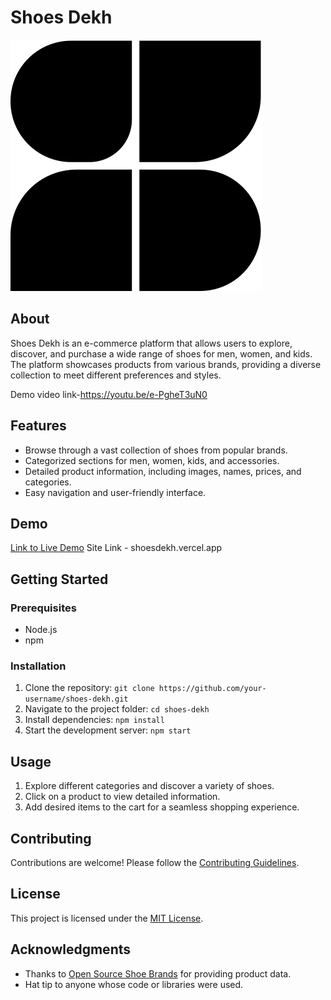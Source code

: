 # Shoes Dekh

![Shoes Dekh Logo](./264-3.svg)

## About
Shoes Dekh is an e-commerce platform that allows users to explore, discover, and purchase a wide range of shoes for men, women, and kids. The platform showcases products from various brands, providing a diverse collection to meet different preferences and styles.

Demo video link-https://youtu.be/e-PgheT3uN0
## Features

- Browse through a vast collection of shoes from popular brands.
- Categorized sections for men, women, kids, and accessories.
- Detailed product information, including images, names, prices, and categories.
- Easy navigation and user-friendly interface.

## Demo

[Link to Live Demo](your-live-demo-url)
Site Link - shoesdekh.vercel.app

## Getting Started

### Prerequisites

- Node.js
- npm

### Installation

1. Clone the repository: `git clone https://github.com/your-username/shoes-dekh.git`
2. Navigate to the project folder: `cd shoes-dekh`
3. Install dependencies: `npm install`
4. Start the development server: `npm start`

## Usage

1. Explore different categories and discover a variety of shoes.
2. Click on a product to view detailed information.
3. Add desired items to the cart for a seamless shopping experience.

## Contributing

Contributions are welcome! Please follow the [Contributing Guidelines](CONTRIBUTING.md).

## License

This project is licensed under the [MIT License](LICENSE).

## Acknowledgments

- Thanks to [Open Source Shoe Brands](link-to-source) for providing product data.
- Hat tip to anyone whose code or libraries were used.
